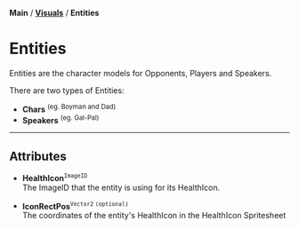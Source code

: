 **Main** / [**Visuals**](.. "shitballs") / **Entities**

# Entities
Entities are the character models for Opponents, Players and Speakers.

There are two types of Entities:

* **Chars** <sup>(eg. Boyman and Dad)</sup>
* **Speakers** <sup>(eg. Gal-Pal)</sup>

---

## Attributes

* **HealthIcon**<sup>`ImageID`</sup><br>
The ImageID that the entity is using for its HealthIcon.

* **IconRectPos**<sup>`Vector2` `(optional)`</sup><br>
The coordinates of the entity's HealthIcon in the HealthIcon Spritesheet